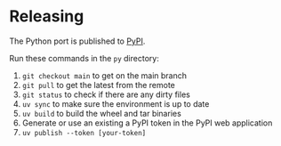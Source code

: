 # Releasing

The Python port is published to [PyPI](https://pypi.org/).

Run these commands in the `py` directory:

1. `git checkout main` to get on the main branch
2. `git pull` to get the latest from the remote
3. `git status` to check if there are any dirty files
4. `uv sync` to make sure the environment is up to date
5. `uv build` to build the wheel and tar binaries
6. Generate or use an existing a PyPI token in the PyPI web application
7. `uv publish --token [your-token]`
